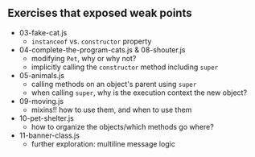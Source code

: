 ## Exercises that exposed weak points
- 03-fake-cat.js
  - `instanceof` vs. `constructor` property
- 04-complete-the-program-cats.js & 08-shouter.js
  - modifying `Pet`, why or why not?
  - implicitly calling the `constructor` method including `super`
- 05-animals.js
  - calling methods on an object's parent using `super`
  - when calling `super`, why is the execution context the new object?
- 09-moving.js
  - mixins!! how to use them, and when to use them
- 10-pet-shelter.js
  - how to organize the objects/which methods go where?
- 11-banner-class.js
  - further exploration: multiline message logic